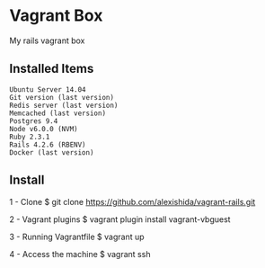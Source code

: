 Vagrant Box
=============

My rails vagrant box


Installed Items
---------------------
    Ubuntu Server 14.04
    Git version (last version)
    Redis server (last version)
    Memcached (last version)
    Postgres 9.4
    Node v6.0.0 (NVM)
    Ruby 2.3.1
    Rails 4.2.6 (RBENV)
    Docker (last version)


Install
-----------
  1 - Clone
  $ git clone https://github.com/alexishida/vagrant-rails.git

  2 - Vagrant plugins
  $ vagrant plugin install vagrant-vbguest

  3 - Running Vagrantfile
  $ vagrant up

  4 - Access the machine
  $ vagrant ssh
